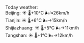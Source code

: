 Today weather:  
Beijing: ☀️ 🌡️+10°C 🌬️↘26km/h  
Tianjin: ☀️ 🌡️+6°C 🌬️→15km/h  
Shijiazhuang: ☀️ 🌡️+5°C 🌬️→11km/h  
Tangshan: ☀️ 🌡️+1°C 🌬️→12km/h  
